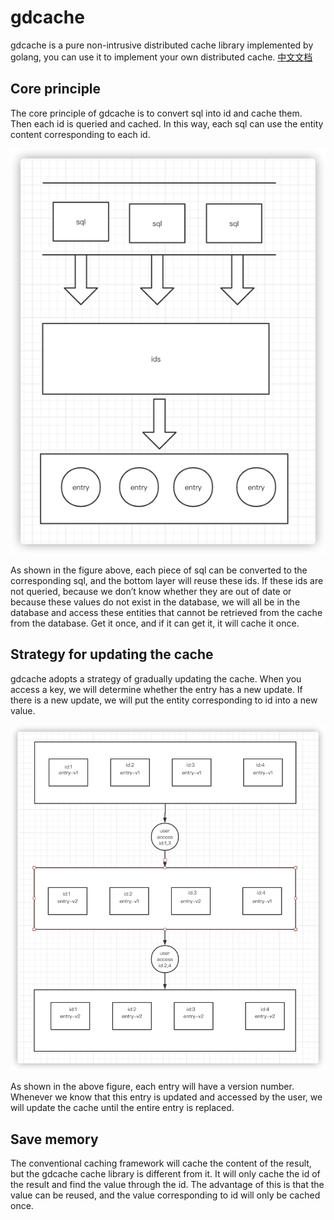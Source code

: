 # gdcache

gdcache is a pure non-intrusive distributed cache library implemented by golang, you can use it to implement your own
distributed cache. [中文文档](https://github.com/ulovecode/gdcache/blob/main/README_CN.md)

## Core principle

The core principle of gdcache is to convert sql into id and cache them. Then each id is queried and cached. In this way, each sql can use the entity content corresponding to each id.

![img.png](doc/flow-img.png)

As shown in the figure above, each piece of sql can be converted to the corresponding sql, and the bottom layer will reuse these ids. If these ids are not queried, because we don’t know whether they are out of date or because these values do not exist in the database, we will all be in the database and access these entities that cannot be retrieved from the cache from the database. Get it once, and if it can get it, it will cache it once.

## Strategy for updating the cache

gdcache adopts a strategy of gradually updating the cache. When you access a key, we will determine whether the entry has a new update. If there is a new update, we will put the entity corresponding to id into a new value.

![img.png](doc/expiration-strategy-img.png)

As shown in the above figure, each entry will have a version number. Whenever we know that this entry is updated and accessed by the user, we will update the cache until the entire entry is replaced.

## Save memory

The conventional caching framework will cache the content of the result, but the gdcache cache library is different from it. It will only cache the id of the result and find the value through the id. The advantage of this is that the value can be reused, and the value corresponding to id will only be cached once.
